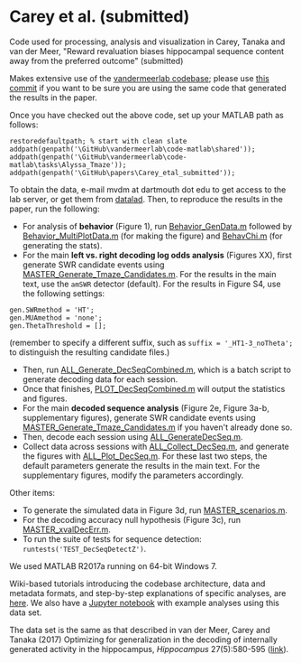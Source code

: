 # Carey et al. (submitted)

Code used for processing, analysis and visualization in Carey, Tanaka
and van der Meer, "Reward revaluation biases hippocampal sequence
content away from the preferred outcome" (submitted)

Makes extensive use of the
[vandermeerlab codebase](https://github.com/vandermeerlab/vandermeerlab);
please use
[this commit](https://github.com/vandermeerlab/vandermeerlab/commit/08395c4648c986283f6b4b882c4b77708fdfb306)
if you want to be sure you are using the same code that generated the
results in the paper.

Once you have checked out the above code, set up your MATLAB path as follows:

```
restoredefaultpath; % start with clean slate
addpath(genpath('\GitHub\vandermeerlab\code-matlab\shared'));
addpath(genpath('\GitHub\vandermeerlab\code-matlab\tasks\Alyssa_Tmaze'));
addpath(genpath('\GitHub\papers\Carey_etal_submitted'));
```

To obtain the data, e-mail mvdm at dartmouth dot edu to get access to
the lab server, or get them from
[datalad](http://datasets.datalad.org/?dir=/workshops/mind-2017/MotivationalT). Then,
to reproduce the results in the paper, run the following:

- For analysis of **behavior** (Figure 1), run [Behavior_GenData.m](https://github.com/vandermeerlab/papers/blob/master/Carey_etal_submitted/behavior/Behavior_GenData.m)
  followed by [Behavior_MultiPlotData.m](https://github.com/vandermeerlab/papers/blob/master/Carey_etal_submitted/behavior/Behavior_MultiPlotData.m) (for making the figure) and
  [BehavChi.m](https://github.com/vandermeerlab/papers/blob/master/Carey_etal_submitted/behavior/BehavChi.m) (for generating the stats).
- For the main **left vs. right decoding log odds analysis** (Figures XX), first generate SWR candidate events using [MASTER_Generate_Tmaze_Candidates.m](https://github.com/vandermeerlab/vandermeerlab/blob/master/code-matlab/tasks/Alyssa_Tmaze/MASTER_Generate_Tmaze_Candidates.m). For
  the results in the main text, use the `amSWR` detector
  (default). For the results in Figure S4, use the following settings:

```
gen.SWRmethod = 'HT';
gen.MUAmethod = 'none';
gen.ThetaThreshold = [];
```

(remember to specify a different suffix, such as `suffix =
  '_HT1-3_noTheta';` to distinguish the resulting candidate files.)
- Then, run [ALL_Generate_DecSeqCombined.m](https://github.com/vandermeerlab/papers/blob/master/Carey_etal_submitted/decoding_noSeq/ALL_Generate_DecSeqCombined.m), which is a batch script to generate decoding data for each session.
- Once that finishes, [PLOT_DecSeqCombined.m](https://github.com/vandermeerlab/papers/blob/master/Carey_etal_submitted/decoding_noSeq/PLOT_DecSeqCombined.m) will output the statistics and figures.
- For the main **decoded sequence analysis** (Figure 2e, Figure 3a-b,
  supplementary figures), generate SWR candidate events using
  [MASTER_Generate_Tmaze_Candidates.m](https://github.com/vandermeerlab/vandermeerlab/blob/master/code-matlab/tasks/Alyssa_Tmaze/MASTER_Generate_Tmaze_Candidates.m) if you haven't already done so.
- Then, decode each session using [ALL_GenerateDecSeq.m](https://github.com/vandermeerlab/vandermeerlab/blob/master/code-matlab/tasks/Alyssa_Tmaze/decoding/ALL_Generate_DecSeq.m).
- Collect data across sessions with [ALL_Collect_DecSeq.m](https://github.com/vandermeerlab/vandermeerlab/blob/master/code-matlab/tasks/Alyssa_Tmaze/decoding/ALL_Collect_DecSeq.m), and
  generate the figures with [ALL_Plot_DecSeq.m](https://github.com/vandermeerlab/vandermeerlab/blob/master/code-matlab/tasks/Alyssa_Tmaze/decoding/ALL_Plot_DecSeq.m). For these last two
  steps, the default parameters generate the results in the main
  text. For the supplementary figures, modify the parameters accordingly.

Other items:

- To generate the simulated data in Figure 3d, run
  [MASTER_scenarios.m](https://github.com/vandermeerlab/papers/blob/master/Carey_etal_submitted/simulations/MASTER_scenarios.m).
- For the decoding accuracy null hypothesis (Figure 3c), run
  [MASTER_xvalDecErr.m](https://github.com/vandermeerlab/papers/blob/master/Carey_etal_submitted/nullHypothesis/MASTER_xvalDecErr.m).
- To run the suite of tests for sequence detection:
  `runtests('TEST_DecSeqDetectZ')`.

We used MATLAB R2017a running on 64-bit Windows 7.

Wiki-based tutorials introducing the codebase architecture, data and
metadata formats, and step-by-step explanations of specific analyses,
are
[here](http://ctnsrv.uwaterloo.ca/vandermeerlab/doku.php?id=analysis:course-w16). We
also have a [Jupyter notebook](http://nbviewer.jupyter.org/github/summer-mind/mind_2017/blob/master/Tutorials/SpikeDecoding/spike_decoding_matlab.ipynb) with example analyses using this data set.

The data set is the same as that described in van der Meer, Carey and
Tanaka (2017) Optimizing for generalization in the decoding of
internally generated activity in the hippocampus, _Hippocampus_
27(5):580-595
([link](http://onlinelibrary.wiley.com/doi/10.1002/hipo.22714/full)).
